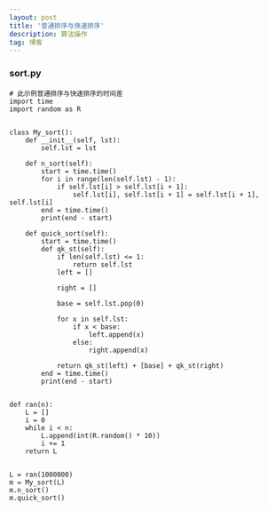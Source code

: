 ```yaml
---
layout: post
title: '普通排序与快速排序'
description: 算法操作
tag: 博客
--- 
```

### sort.py
    # 此示例普通排序与快速排序的时间差
    import time
    import random as R


    class My_sort():
        def __init__(self, lst):
            self.lst = lst

        def n_sort(self):
            start = time.time()
            for i in range(len(self.lst) - 1):
                if self.lst[i] > self.lst[i + 1]:
                    self.lst[i], self.lst[i + 1] = self.lst[i + 1], self.lst[i]
            end = time.time()
            print(end - start)

        def quick_sort(self):
            start = time.time()
            def qk_st(self):
                if len(self.lst) <= 1:
                    return self.lst
                left = []

                right = []

                base = self.lst.pop(0)

                for x in self.lst:
                    if x < base:
                        left.append(x)
                    else:
                        right.append(x)

                return qk_st(left) + [base] + qk_st(right)
            end = time.time()
            print(end - start)


    def ran(n):
        L = []
        i = 0
        while i < n:
            L.append(int(R.random() * 10))
            i += 1
        return L


    L = ran(1000000)
    m = My_sort(L)
    m.n_sort()
    m.quick_sort()
